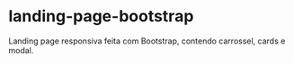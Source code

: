 # landing-page-bootstrap
Landing page responsiva feita com Bootstrap, contendo carrossel, cards e modal.
